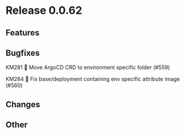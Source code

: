 # Release 0.0.62

## Features

## Bugfixes
KM281 🐛 Move ArgoCD CRD to environment specific folder (#559)

KM284 🐛 Fix base/deployment containing env specific attribute image (#560)

## Changes

## Other
